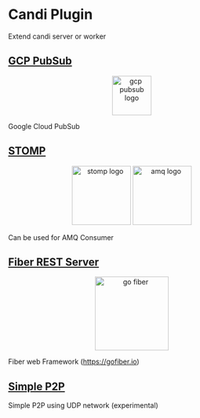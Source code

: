 # Candi Plugin

Extend candi server or worker

## [GCP PubSub](https://github.com/agungdwiprasetyo/candi-plugin/tree/master/gcppubsub)

<p align="center">
<img src="https://storage.googleapis.com/agungdp/static/logo/google-cloud-pub-sub.svg" width="80" alt="gcp pubsub logo" />
</p>

Google Cloud PubSub

## [STOMP](https://github.com/agungdwiprasetyo/candi-plugin/tree/master/stomp-broker)

<p align="center">
<img src="https://storage.googleapis.com/agungdp/static/logo/stomp.png" width="120" alt="stomp logo" />
<img src="https://storage.googleapis.com/agungdp/static/logo/amq.png" width="120" alt="amq logo" />
</p>

Can be used for AMQ Consumer

## [Fiber REST Server](https://github.com/agungdwiprasetyo/candi-plugin/tree/master/fiber-rest)


<p align="center">
<img src="https://raw.githubusercontent.com/gofiber/docs/master/static/fiber_v2_logo.svg" width="150" alt="go fiber" />
</p>

Fiber web Framework (https://gofiber.io)

## [Simple P2P](https://github.com/agungdwiprasetyo/candi-plugin/tree/master/p2p)

Simple P2P using UDP network (experimental)
